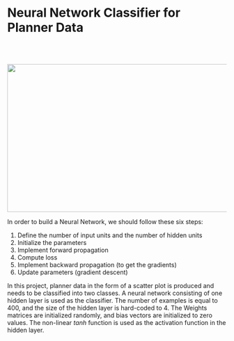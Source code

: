 # Neural Network Classifier for Planner Data

<br/><br/>

<p align="center">
  <img width="520" height="340" src="https://user-images.githubusercontent.com/66460485/132514356-3142b8f1-9abf-4c0d-879f-b58252ee58d2.gif">
</p>

In order to build a Neural Network, we should follow these six steps:

1. Define the number of input units and the number of hidden units
2. Initialize the parameters
3. Implement forward propagation
4. Compute loss
5. Implement backward propagation (to get the gradients)
6. Update parameters (gradient descent)

In this project, planner data in the form of a scatter plot is produced and needs to be classified into two classes. A neural network consisting of one hidden layer is used as the classifier. The number of examples is equal to 400, and the size of the hidden layer is hard-coded to 4. The Weights matrices are initialized randomly, and bias vectors are initialized to zero values. The non-linear *tanh* function is used as the activation function in the hidden layer.
